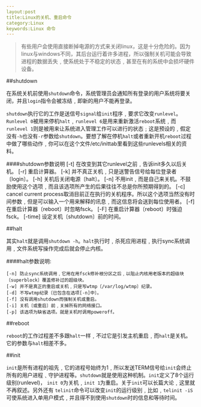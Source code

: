 ```yaml
---
layout:post
title:Linux的关机、重启命令
category:Linux
keywords:Linux 命令
---
```


>有些用户会使用直接断掉电源的方式来关闭linux，这是十分危险的。因为linux与windows不同，其后台运行着许多进程，所以强制关机可能会导致进程的数据丢失﹐使系统处于不稳定的状态﹐甚至在有的系统中会损坏硬件设备。

##shutdown

在系统关机前使用`shutdown`命令，系统管理员会通知所有登录的用户系统将要关闭，并且`login`指令会被冻结﹐即新的用户不能再登录。

`shutdown`执行它的工作是送信号`signal`给`init`程序﹐要求它改变`runlevel`。`Runlevel 0`被用来停机`halt`﹐`runlevel 6`是用来重新激活`reboot`系统﹐而`runlevel 1`则是被用来让系统进入管理工作可以进行的状态﹔这是预设的﹐假定没有`-h`也没有`-r`参数给`shutdown`。要想了解在停机`halt`或者重新开机`reboot`过程中做了哪些动作﹐你可以在这个文件/etc/inittab里看到这些runlevels相关的资料。

####shutdown参数说明
	[-t] 在改变到其它runlevel之前﹐告诉init多久以后关机。
	[-r] 重启计算器。
	[-k] 并不真正关机﹐只是送警告信号给每位登录者〔login〕。
	[-h] 关机后关闭电源〔halt〕。
	[-n] 不用init﹐而是自己来关机。不鼓励使用这个选项﹐而且该选项所产生的后果往往不总是你所预期得到的。
	[-c] cancel current process取消目前正在执行的关机程序。所以这个选项当然没有时间参数﹐但是可以输入一个用来解释的讯息﹐而这信息将会送到每位使用者。
	[-f] 在重启计算器〔reboot〕时忽略fsck。
	[-F] 在重启计算器〔reboot〕时强迫fsck。
	[-time] 设定关机〔shutdown〕前的时间。

##halt

其实`halt`就是调用`shutdown -h`。`halt`执行时﹐杀死应用进程﹐执行sync系统调用﹐文件系统写操作完成后就会停止内核。

####halt参数说明:

	[-n] 防止sync系统调用﹐它用在用fsck修补根分区之后﹐以阻止内核用老版本的超级块〔superblock〕覆盖修补过的超级块。
	[-w] 并不是真正的重启或关机﹐只是写wtmp〔/var/log/wtmp〕纪录。
	[-d] 不写wtmp纪录〔已包含在选项[-n]中〕。
	[-f] 没有调用shutdown而强制关机或重启。
	[-i] 关机〔或重启〕前﹐关掉所有的网络接口。
	[-p] 该选项为缺省选项。就是关机时调用poweroff。

##reboot

`reboot`的工作过程差不多跟`halt`一样﹐不过它是引发主机重启﹐而`halt`是关机。它的参数与`halt`相差不多。

##init

`init`是所有进程的祖先﹐它的进程号始终为1﹐所以发送TERM信号给`init`会终止所有的用户进程﹑守护进程等。`shutdown`就是使用这种机制。`init`定义了8个运行级别(runlevel)， `init 0`为关机﹐`init 1`为重启。关于`init`可以长篇大论﹐这里就不再叙述。另外还有 `telinit`命令可以改变`init`的运行级别﹐比如﹐`telinit -iS`可使系统进入单用户模式﹐并且得不到使用`shutdown`时的信息和等待时间。